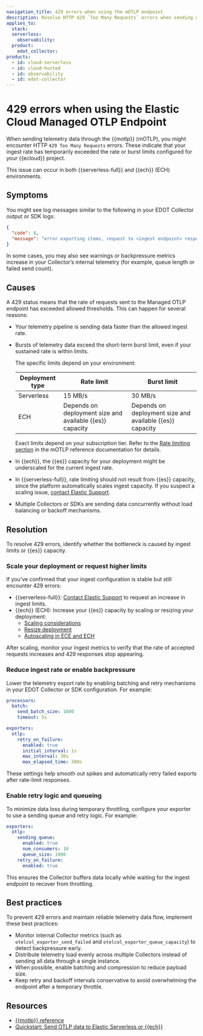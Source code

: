 ```yaml
---
navigation_title: 429 errors when using the mOTLP endpoint
description: Resolve HTTP 429 `Too Many Requests` errors when sending data through the Elastic Cloud Managed OTLP (mOTLP) endpoint in Elastic Cloud Serverless or Elastic Cloud Hosted (ECH).
applies_to:
  stack:
  serverless:
    observability:
  product:
    edot_collector:
products:
  - id: cloud-serverless
  - id: cloud-hosted
  - id: observability
  - id: edot-collector
---
```


# 429 errors when using the Elastic Cloud Managed OTLP Endpoint

When sending telemetry data through the {{motlp}} (mOTLP), you might encounter HTTP `429 Too Many Requests` errors. These indicate that your ingest rate has temporarily exceeded the rate or burst limits configured for your {{ecloud}} project.

This issue can occur in both {{serverless-full}} and {{ech}} (ECH) environments.

## Symptoms

You might see log messages similar to the following in your EDOT Collector output or SDK logs:

```json
{
  "code": 8,
  "message": "error exporting items, request to <ingest endpoint> responded with HTTP Status Code 429"
}
```

In some cases, you may also see warnings or backpressure metrics increase in your Collector’s internal telemetry (for example, queue length or failed send count).

## Causes

A 429 status means that the rate of requests sent to the Managed OTLP endpoint has exceeded allowed thresholds. This can happen for several reasons:

* Your telemetry pipeline is sending data faster than the allowed ingest rate.
* Bursts of telemetry data exceed the short-term burst limit, even if your sustained rate is within limits.

    The specific limits depend on your environment:

    | Deployment type | Rate limit | Burst limit |
    |-----------------|------------|-------------|
    | Serverless      | 15 MB/s    | 30 MB/s     |
    | ECH             | Depends on deployment size and available {{es}} capacity | Depends on deployment size and available {{es}} capacity |

    Exact limits depend on your subscription tier.
    Refer to the [Rate limiting section](opentelemetry://reference/motlp.md#rate-limiting) in the mOTLP reference documentation for details.

* In {{ech}}, the {{es}} capacity for your deployment might be underscaled for the current ingest rate.
* In {{serverless-full}}, rate limiting should not result from {{es}} capacity, since the platform automatically scales ingest capacity. If you suspect a scaling issue, [contact Elastic Support](contact-support.md).
* Multiple Collectors or SDKs are sending data concurrently without load balancing or backoff mechanisms.

## Resolution

To resolve 429 errors, identify whether the bottleneck is caused by ingest limits or {{es}} capacity.

### Scale your deployment or request higher limits

If you’ve confirmed that your ingest configuration is stable but still encounter 429 errors:

* {{serverless-full}}: [Contact Elastic Support](contact-support.md) to request an increase in ingest limits.
* {{ech}} (ECH): Increase your {{es}} capacity by scaling or resizing your deployment:
  * [Scaling considerations](../../../deploy-manage/production-guidance/scaling-considerations.md)
  * [Resize deployment](../../../deploy-manage/deploy/cloud-enterprise/resize-deployment.md)
  * [Autoscaling in ECE and ECH](../../../deploy-manage/autoscaling/autoscaling-in-ece-and-ech.md)

After scaling, monitor your ingest metrics to verify that the rate of accepted requests increases and 429 responses stop appearing.

### Reduce ingest rate or enable backpressure

Lower the telemetry export rate by enabling batching and retry mechanisms in your EDOT Collector or SDK configuration. For example:

```yaml
processors:
  batch:
    send_batch_size: 1000
    timeout: 5s

exporters:
  otlp:
    retry_on_failure:
      enabled: true
      initial_interval: 1s
      max_interval: 30s
      max_elapsed_time: 300s
```

These settings help smooth out spikes and automatically retry failed exports after rate-limit responses.

### Enable retry logic and queueing

To minimize data loss during temporary throttling, configure your exporter to use a sending queue and retry logic. For example:

```yaml
exporters:
  otlp:
    sending_queue:
      enabled: true
      num_consumers: 10
      queue_size: 1000
    retry_on_failure:
      enabled: true
```

This ensures the Collector buffers data locally while waiting for the ingest endpoint to recover from throttling.

## Best practices

To prevent 429 errors and maintain reliable telemetry data flow, implement these best practices:

* Monitor internal Collector metrics (such as `otelcol_exporter_send_failed` and `otelcol_exporter_queue_capacity`) to detect backpressure early.
* Distribute telemetry load evenly across multiple Collectors instead of sending all data through a single instance.
* When possible, enable batching and compression to reduce payload size.
* Keep retry and backoff intervals conservative to avoid overwhelming the endpoint after a temporary throttle.

## Resources

* [{{motlp}} reference](opentelemetry://reference/motlp.md)
* [Quickstart: Send OTLP data to Elastic Serverless or {{ech}}](../../../solutions/observability/get-started/quickstart-elastic-cloud-otel-endpoint.md)